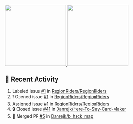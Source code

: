 <a href="https://github.com/anuraghazra/github-readme-stats">
  <img height=200 src="https://readme-stats-danrejk.vercel.app/api?username=Danrejk&theme=github_dark&border_color=3d444d&count_private=true" />
</a>
<a href="https://github.com/anuraghazra/github-readme-stats">
  <img height=200 src="https://readme-stats-danrejk.vercel.app/api/top-langs/?username=Danrejk&layout=donut&theme=github_dark&border_color=3d444d&count_private=true" />
</a>

## 🚀 Recent Activity  
<!--START_SECTION:activity-->
1.  Labeled issue [#1](https://github.com/RegionRiders/RegionRiders/issues/1) in [RegionRiders/RegionRiders](https://github.com/RegionRiders/RegionRiders)
2. ❗ Opened issue [#1](https://github.com/RegionRiders/RegionRiders/issues/1) in [RegionRiders/RegionRiders](https://github.com/RegionRiders/RegionRiders)
3.  Assigned issue [#1](https://github.com/RegionRiders/RegionRiders/issues/1) in [RegionRiders/RegionRiders](https://github.com/RegionRiders/RegionRiders)
4. 🔒 Closed issue [#41](https://github.com/Danrejk/Here-To-Slay-Card-Maker/issues/41) in [Danrejk/Here-To-Slay-Card-Maker](https://github.com/Danrejk/Here-To-Slay-Card-Maker)
5. 🎉 Merged PR [#5](https://github.com/Danrejk/b_hack_map/pull/5) in [Danrejk/b_hack_map](https://github.com/Danrejk/b_hack_map)
<!--END_SECTION:activity-->
